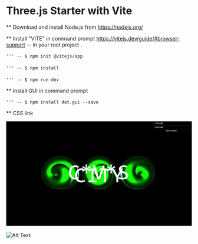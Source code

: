 # Three.js Starter with Vite

** Download and install Node.js from https://nodejs.org/

** Install "VITE" in command prompt https://vitejs.dev/guide/#browser-support -- in your root project .

    ''' -- $ npm init @vitejs/app
    
    ''' -- $ npm install
    
    ''' -- $ npm run dev
    
    
** Install GUI in command prompt

    ''' -- $ npm install dat.gui --save
    
** CSS link <link href="https://unpkg.com/tailwindcss@^2/dist/tailwind.min.css" rel="stylesheet">


![Alt Text](https://github.com/nataliaas/Three.js/blob/main/ThreeJs.gif)

![Alt Text](https://github.com/nataliaas/Three.js/blob/main/ThreeJSParticle.gif)
